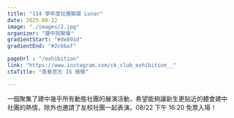 ```yaml
---
title: "114 學年度社團聯展 Lunar"
date: 2025-08-22
image: "./images/2.jpg"
organizer: "建中班聯會"
gradientStart: "#de891d"
gradientEnd: "#2c6baf"

pageUrl : "/exhibition"
link: "https://www.instagram.com/ck_club_exhibition__"
ctaTitle: "查看官方 IG 帳號"

---
```


一個聚集了建中幾乎所有動態社團的展演活動，希望能夠讓新生更貼近的體會建中社團的熱情，除外也邀請了友校社團一起表演。08/22 下午 16:20 免票入場！
